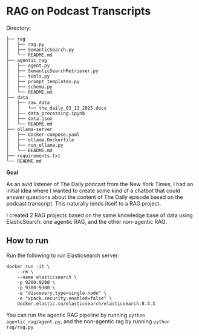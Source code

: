 # RAG on Podcast Transcripts

Directory:

```
├── rag
│   ├── rag.py
│   ├── SemanticSearch.py
│   └── README.md
├── agentic_rag
│   ├── agent.py
│   ├── SemanticSearchRetriever.py
│   ├── tools.py
│   ├── prompt_templates.py
│   ├── schema.py
│   └── README.md
├── data
│   ├── raw_data
│   │   └── the_daily_03_13_2025.docx
│   ├── data_processing.ipynb
│   ├── data.json
│   └── README.md
├── ollama-server
│   ├── docker-compose.yaml
│   ├── ollama.Dockerfile
│   ├── run_ollama.py
│   └── README.md
├── requirements.txt
└── README.md
```

**Goal**

As an avid listener of The Daily podcast from the New York Times, I had an initial idea where I wanted to create some kind of a chatbot that could answer questions about the content of The Daily episode based on the podcast transcript. This naturally lends itself to a RAG project.

I created 2 RAG projects based on the same knowledge base of data using ElasticSearch: one agentic RAG, and the other non-agentic RAG.

## How to run

Run the following to run Elasticsearch server:
```
docker run -it \
    --rm \
    --name elasticsearch \
    -p 9200:9200 \
    -p 9300:9300 \
    -e "discovery.type=single-node" \
    -e "xpack.security.enabled=false" \
    docker.elastic.co/elasticsearch/elasticsearch:8.4.3
```

You can run the agentic RAG pipeline by running `python agentic_rag/agent.py`, and the non-agentic rag by running `python rag/rag.py`